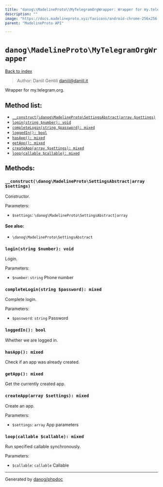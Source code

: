 ```yaml
---
title: "danog\\MadelineProto\\MyTelegramOrgWrapper: Wrapper for my.telegram.org."
description: ""
image: "https://docs.madelineproto.xyz/favicons/android-chrome-256x256.png"
parent: "MadelineProto API"

---
```

# `danog\MadelineProto\MyTelegramOrgWrapper`
[Back to index](../../index.html)

> Author: Daniil Gentili <daniil@daniil.it>  
  

Wrapper for my.telegram.org.  




## Method list:
* [`__construct(\danog\MadelineProto\SettingsAbstract|array $settings)`](#__construct-danog-madelineproto-settingsabstract-array-settings)
* [`login(string $number): void`](#login-string-number-void)
* [`completeLogin(string $password): mixed`](#completelogin-string-password-mixed)
* [`loggedIn(): bool`](#loggedin-bool)
* [`hasApp(): mixed`](#hasapp-mixed)
* [`getApp(): mixed`](#getapp-mixed)
* [`createApp(array $settings): mixed`](#createapp-array-settings-mixed)
* [`loop(callable $callable): mixed`](#loop-callable-callable-mixed)

## Methods:
### `__construct(\danog\MadelineProto\SettingsAbstract|array $settings)`

Constructor.


Parameters:

* `$settings`: `\danog\MadelineProto\SettingsAbstract|array`   


#### See also: 
* `\danog\MadelineProto\SettingsAbstract`




### `login(string $number): void`

Login.


Parameters:

* `$number`: `string` Phone number  



### `completeLogin(string $password): mixed`

Complete login.


Parameters:

* `$password`: `string` Password  



### `loggedIn(): bool`

Whether we are logged in.



### `hasApp(): mixed`

Check if an app was already created.



### `getApp(): mixed`

Get the currently created app.



### `createApp(array $settings): mixed`

Create an app.


Parameters:

* `$settings`: `array` App parameters  



### `loop(callable $callable): mixed`

Run specified callable synchronously.


Parameters:

* `$callable`: `callable` Callable  



---
Generated by [danog/phpdoc](https://phpdoc.daniil.it)
